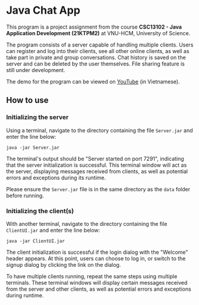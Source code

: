 # Java Chat App

This program is a project assignment from the course **CSC13102 - Java Application Development (21KTPM2)** at VNU-HCM, University of Science.

The program consists of a server capable of handling multiple clients. Users can register and log into their clients, see all other online clients, as well as take part in private and group conversations. Chat history is saved on the server and can be deleted by the user themselves. File sharing feature is still under development.

The demo for the program can be viewed on [YouTube](https://www.youtube.com/watch?v=U2nA9pSIzrg) (in Vietnamese).

## How to use

### Initializing the server

Using a terminal, navigate to the directory containing the file `Server.jar` and enter the line below:

```
java -jar Server.jar
```

The terminal's output should be "Server started on port 7291", indicating that the server initialization is successful. This terminal window will act as the server, displaying messages received from clients, as well as potential errors and exceptions during its runtime.

Please ensure the `Server.jar` file is in the same directory as the `data` folder before running.

### Initializing the client(s)

With another terminal, navigate to the directory containing the file `ClientUI.jar` and enter the line below:

```
java -jar ClientUI.jar
```

The client initialization is successful if the login dialog with the "Welcome" header appears. At this point, users can choose to log in, or switch to the signup dialog by clicking the link on the dialog.

To have multiple clients running, repeat the same steps using multiple terminals. These terminal windows will display certain messages received from the server and other clients, as well as potential errors and exceptions during runtime.
